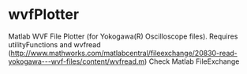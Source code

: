 # wvfPlotter
Matlab WVF File Plotter (for Yokogawa(R) Oscilloscope files). Requires utilityFunctions and wvfread (http://www.mathworks.com/matlabcentral/fileexchange/20830-read-yokogawa---wvf-files/content/wvfread.m) 
Check Matlab FileExchange
